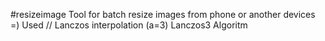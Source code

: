 #resizeimage
Tool for batch resize images from phone or another devices =)
Used // Lanczos interpolation (a=3) Lanczos3 Algoritm